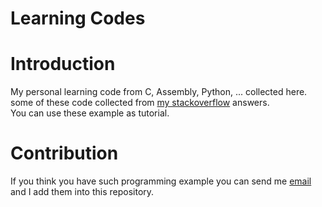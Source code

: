 Learning Codes
================
# Introduction
My personal learning code from C, Assembly, Python, ... collected
here. some of these code collected from 
[my stackoverflow](http://stackoverflow.com/users/4242097/parham-alvani)
answers.  
You can use these example as tutorial.

# Contribution
If you think you have such programming example you can send me [email](mailto:parham.alvani@gmail.com)
and I add them into this repository.
